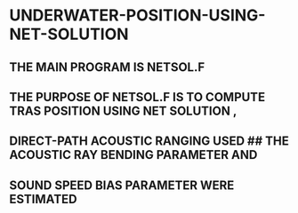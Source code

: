 # UNDERWATER-POSITION-USING-NET-SOLUTION
##  THE MAIN PROGRAM IS NETSOL.F
##  THE PURPOSE OF NETSOL.F IS TO COMPUTE TRAS POSITION USING NET SOLUTION ,
##                   DIRECT-PATH ACOUSTIC RANGING USED                                                                                   ##                   THE ACOUSTIC RAY BENDING PARAMETER AND 
##                   SOUND SPEED BIAS PARAMETER WERE ESTIMATED   

